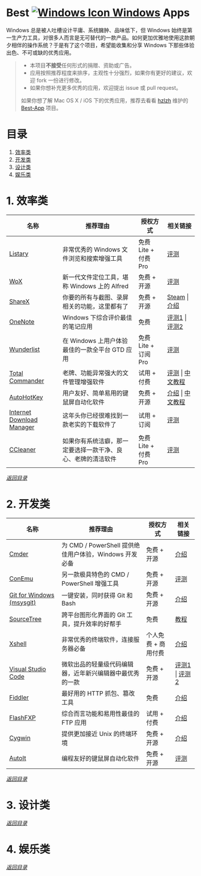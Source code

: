 # Best [![Windows Icon][1] Windows][2] Apps

Windows 总是被人吐槽设计平庸、系统臃肿、品味低下，但 Windows 始终是第一生产力工具，对很多人而言是无可替代的一款产品。如何更加优雅地使用这款朝夕相伴的操作系统？于是有了这个项目，希望能收集和分享 Windows 下那些体验出色、不可或缺的优秀应用。

> * 本项目**不接受**任何形式的捐赠、资助或广告。
> * 应用按照推荐程度来排序，主观性十分强烈，如果你有更好的建议，欢迎 fork 一份进行修改。
> * 如果你想补充更多优秀的应用，欢迎提出 issue 或 pull request。
> 
> 如果你想了解 Mac OS X / iOS 下的优秀应用，推荐去看看 [hzlzh][3] 维护的 [Best-App][4] 项目。

# 目录

 1. [效率类][5]
 2. [开发类][6]
 3. [设计类][7]
 4. [娱乐类][8]

# 1. 效率类

|名称|推荐理由|授权方式|相关链接|
|---|---|---|---|
|[Listary][9]|非常优秀的 Windows 文件浏览和搜索增强工具|免费 Lite + 付费 Pro|[评测][10]|
|[WoX][11]|新一代文件定位工具，堪称 Windows 上的 Alfred|免费 + 开源|[评测][12]|
|[ShareX][13]|你要的所有与截图、录屏相关的功能，这里都有了|免费 + 开源|[Steam][14] \| [介绍][15]|
|[OneNote][16]|Windows 下综合评价最佳的笔记应用|免费|[评测1][17] \| [评测2][18]|
|[Wunderlist][19]|在 Windows 上用户体验最佳的一款全平台 GTD 应用|免费 Lite + 订阅 Pro|[评测][20]|
|[Total Commander][21]|老牌、功能异常强大的文件管理增强软件|试用 + 付费|[评测][22] \| [中文教程][23]|
|[AutoHotKey][24]|用户友好、简单易用的键鼠屏自动化软件|免费 + 开源|[介绍][25] \| [中文教程][26]|
|[Internet Download Manager][27]|这年头你已经很难找到一款老实的下载软件了|试用 + 订阅|[评测][28]|
|[CCleaner][29]|如果你有系统洁癖，那一定要选择一款干净、良心、老牌的清洁软件|免费 Lite + 付费 Pro|[评测][30]|

[*返回目录*][31]

# 2. 开发类

|名称|推荐理由|授权方式|相关链接|
|---|---|---|---|
|[Cmder][32]|为 CMD / PowerShell 提供绝佳用户体验，Windows 开发必备|免费 + 开源|[介绍][33]|
|[ConEmu][34]|另一款极具特色的 CMD / PowerShell 增强工具|免费 + 开源|[评测][35]|
|[Git for Windows (msysgit)][36]|一键安装，同时获得 Git 和 Bash|免费 + 开源|[介绍][37]|
|[SourceTree][38]|跨平台图形化界面的 Git 工具，提升效率的好帮手|免费|[教程][39]|
|[Xshell][40]|非常优秀的终端软件，连接服务器必备|个人免费 + 商用付费|[介绍][41]|
|[Visual Studio Code][42]|微软出品的轻量级代码编辑器，近年新兴编辑器中最优秀的一款|免费 + 开源|[评测1][43] \| [评测2][44]|
|[Fiddler][45]|最好用的 HTTP 抓包、篡改工具|免费|[介绍][46]|
|[FlashFXP][47]|综合而言功能和易用性最佳的 FTP 应用|试用 + 付费|[介绍][48]|
|[Cygwin][49]|提供更加接近 Unix 的终端环境|免费 + 开源|[介绍][50]|
|[AutoIt][51]|编程友好的键鼠屏自动化软件|免费 + 开源|[评测][52]|
[*返回目录*][53]

# 3. 设计类

[*返回目录*][54]

# 4. 娱乐类

[*返回目录*][55]


  [1]: http://i.imgur.com/waCNjA2.png
  [2]: https://www.microsoft.com/zh-cn/windows
  [3]: https://github.com/hzlzh
  [4]: https://github.com/hzlzh/Best-App
  [5]: #1-%E6%95%88%E7%8E%87%E7%B1%BB
  [6]: #2-%E5%BC%80%E5%8F%91%E7%B1%BB
  [7]: #3-%E8%AE%BE%E8%AE%A1%E7%B1%BB
  [8]: #4-%E5%A8%B1%E4%B9%90%E7%B1%BB
  [9]: http://www.listary.com/
  [10]: http://www.iplaysoft.com/listary.html
  [11]: https://github.com/Wox-launcher/Wox
  [12]: http://www.cnblogs.com/jadeboy/p/5517515.html
  [13]: https://getsharex.com/
  [14]: http://store.steampowered.com/app/400040/
  [15]: http://www.appinn.com/sharex/
  [16]: https://www.onenote.com/
  [17]: https://www.zhihu.com/question/21928562
  [18]: http://test.smzdm.com/pingce/p/10550/
  [19]: https://www.wunderlist.com/
  [20]: http://www.iplaysoft.com/wunderlist.html
  [21]: http://www.ghisler.com/
  [22]: https://www.zhihu.com/question/21616258
  [23]: https://xbeta.info/studytc/index.htm
  [24]: https://autohotkey.com/
  [25]: https://zh.wikipedia.org/wiki/AutoHotkey
  [26]: https://autohotkey.com/boards/viewtopic.php?t=1099
  [27]: https://www.internetdownloadmanager.com/
  [28]: https://xbeta.info/idm.htm
  [29]: https://www.piriform.com/ccleaner/download
  [30]: http://www.iplaysoft.com/ccleaner.html
  [31]: #%E7%9B%AE%E5%BD%95
  [32]: http://cmder.net/
  [33]: http://www.jeffjade.com/2016/01/13/2016-01-13-windows-software-cmder/
  [34]: https://sourceforge.net/projects/conemu/
  [35]: https://zhuanlan.zhihu.com/p/20947499
  [36]: https://git-for-windows.github.io/
  [37]: http://www.worldhello.net/gotgit/01-meet-git/060-install-on-windows-msysgit.html
  [38]: https://www.sourcetreeapp.com/
  [39]: http://blog.csdn.net/jackjia2015/article/details/51140552
  [40]: https://www.netsarang.com/products/xsh_overview.html
  [41]: http://www.portablesoft.org/xshell/
  [42]: https://code.visualstudio.com/
  [43]: https://segmentfault.com/a/1190000002721112
  [44]: http://www.jianshu.com/p/2ae767137725
  [45]: http://www.telerik.com/fiddler
  [46]: http://mccxj.github.io/blog/20130531_introduce-to-fiddler.html
  [47]: https://www.flashfxp.com/
  [48]: http://baike.baidu.com/item/FlashFXP
  [49]: https://www.cygwin.com/
  [50]: http://blog.csdn.net/msnlogo/article/details/4063439
  [51]: https://www.autoitscript.com/
  [52]: http://www.diggerplus.org/archives/1952
  [53]: #%E7%9B%AE%E5%BD%95
  [54]: #%E7%9B%AE%E5%BD%95
  [55]: #%E7%9B%AE%E5%BD%95
